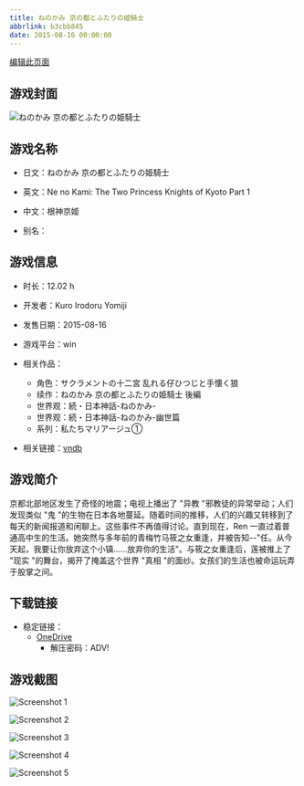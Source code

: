 ```yaml
---
title: ねのかみ 京の都とふたりの姫騎士
abbrlink: b3cbb845
date: 2015-08-16 00:00:00
---
```

[编辑此页面](https://github.com/ACG-3/ADV3-source/blob/main/source/_posts/games/%E3%81%AD%E3%81%AE%E3%81%8B%E3%81%BF%20%E4%BA%AC%E3%81%AE%E9%83%BD%E3%81%A8%E3%81%B5%E3%81%9F%E3%82%8A%E3%81%AE%E5%A7%AB%E9%A8%8E%E5%A3%AB.md)

## 游戏封面

![ねのかみ 京の都とふたりの姫騎士](https://pan.timero.xyz/d/onedrive/img_lib_001/%E3%81%AD%E3%81%AE%E3%81%8B%E3%81%BF%20%E4%BA%AC%E3%81%AE%E9%83%BD%E3%81%A8%E3%81%B5%E3%81%9F%E3%82%8A%E3%81%AE%E5%A7%AB%E9%A8%8E%E5%A3%AB_cover.avif)


## 游戏名称

- 日文：ねのかみ 京の都とふたりの姫騎士
- 英文：Ne no Kami: The Two Princess Knights of Kyoto Part 1
- 中文：根神京姬

- 别名：


## 游戏信息

- 时长：12.02 h
- 开发者：Kuro Irodoru Yomiji
- 发售日期：2015-08-16
- 游戏平台：win
- 相关作品：
   - 角色：サクラメントの十二宮 乱れる仔ひつじと手懐く狼
   - 续作：ねのかみ 京の都とふたりの姫騎士 後編
   - 世界观：続・日本神話-ねのかみ-
   - 世界观：続・日本神話-ねのかみ-幽世篇
   - 系列：私たちマリアージュ①

- 相关链接：[vndb](https://vndb.org/v17588)


## 游戏简介

京都北部地区发生了奇怪的地震；电视上播出了 "异教 "邪教徒的异常举动；人们发现类似 "鬼 "的生物在日本各地蔓延。随着时间的推移，人们的兴趣又转移到了每天的新闻报道和闲聊上。这些事件不再值得讨论。直到现在，Ren 一直过着普通高中生的生活。她突然与多年前的青梅竹马筱之女重逢，并被告知--"任。从今天起，我要让你放弃这个小镇......放弃你的生活"。与筱之女重逢后，莲被推上了 "现实 "的舞台，揭开了掩盖这个世界 "真相 "的面纱。女孩们的生活也被命运玩弄于股掌之间。




## 下载链接

- 稳定链接：
    - [OneDrive](https://pan.timero.xyz/onedrive/adv_lib_001/%E3%81%AD%E3%81%AE%E3%81%8B%E3%81%BF%20%E4%BA%AC%E3%81%AE%E9%83%BD%E3%81%A8%E3%81%B5%E3%81%9F%E3%82%8A%E3%81%AE%E5%A7%AB%E9%A8%8E%E5%A3%AB)
        - 解压密码：ADV!



## 游戏截图


![Screenshot 1](https://pan.timero.xyz/d/onedrive/img_lib_001/%E3%81%AD%E3%81%AE%E3%81%8B%E3%81%BF%20%E4%BA%AC%E3%81%AE%E9%83%BD%E3%81%A8%E3%81%B5%E3%81%9F%E3%82%8A%E3%81%AE%E5%A7%AB%E9%A8%8E%E5%A3%AB_Screenshot_1.avif)

![Screenshot 2](https://pan.timero.xyz/d/onedrive/img_lib_001/%E3%81%AD%E3%81%AE%E3%81%8B%E3%81%BF%20%E4%BA%AC%E3%81%AE%E9%83%BD%E3%81%A8%E3%81%B5%E3%81%9F%E3%82%8A%E3%81%AE%E5%A7%AB%E9%A8%8E%E5%A3%AB_Screenshot_2.avif)

![Screenshot 3](https://pan.timero.xyz/d/onedrive/img_lib_001/%E3%81%AD%E3%81%AE%E3%81%8B%E3%81%BF%20%E4%BA%AC%E3%81%AE%E9%83%BD%E3%81%A8%E3%81%B5%E3%81%9F%E3%82%8A%E3%81%AE%E5%A7%AB%E9%A8%8E%E5%A3%AB_Screenshot_3.avif)

![Screenshot 4](https://pan.timero.xyz/d/onedrive/img_lib_001/%E3%81%AD%E3%81%AE%E3%81%8B%E3%81%BF%20%E4%BA%AC%E3%81%AE%E9%83%BD%E3%81%A8%E3%81%B5%E3%81%9F%E3%82%8A%E3%81%AE%E5%A7%AB%E9%A8%8E%E5%A3%AB_Screenshot_4.avif)

![Screenshot 5](https://pan.timero.xyz/d/onedrive/img_lib_001/%E3%81%AD%E3%81%AE%E3%81%8B%E3%81%BF%20%E4%BA%AC%E3%81%AE%E9%83%BD%E3%81%A8%E3%81%B5%E3%81%9F%E3%82%8A%E3%81%AE%E5%A7%AB%E9%A8%8E%E5%A3%AB_Screenshot_5.avif)

